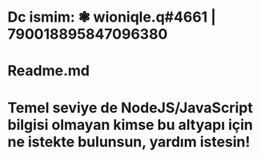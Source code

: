 # Dc ismim: ❃ wioniqle.q#4661 | 790018895847096380
# Readme.md
# Temel seviye de NodeJS/JavaScript bilgisi olmayan kimse bu altyapı için ne istekte bulunsun, yardım istesin!

